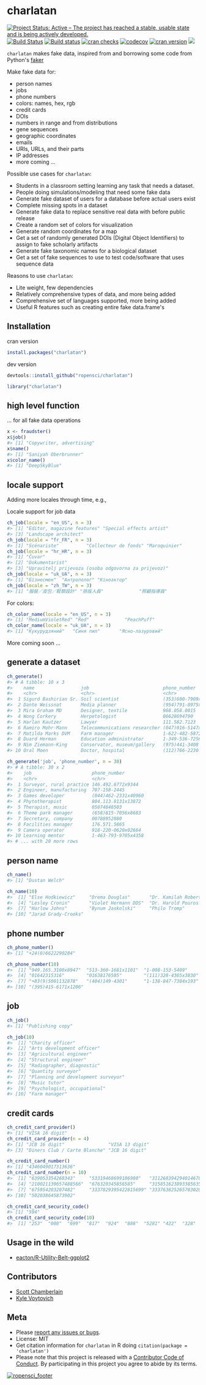 charlatan
=========



[![Project Status: Active – The project has reached a stable, usable state and is being actively developed.](http://www.repostatus.org/badges/latest/active.svg)](http://www.repostatus.org/#active)
[![Build Status](https://travis-ci.org/ropensci/charlatan.svg?branch=master)](https://travis-ci.org/ropensci/charlatan)
[![Build status](https://ci.appveyor.com/api/projects/status/s2r5ltp3kcmxyb49?svg=true)](https://ci.appveyor.com/project/sckott/charlatan)
[![cran checks](https://cranchecks.info/badges/worst/charlatan)](https://cranchecks.info/pkgs/charlatan)
[![codecov](https://codecov.io/gh/ropensci/charlatan/branch/master/graph/badge.svg)](https://codecov.io/gh/ropensci/charlatan)
[![cran version](https://www.r-pkg.org/badges/version/charlatan)](https://cran.r-project.org/package=charlatan)
[![](https://badges.ropensci.org/94_status.svg)](https://github.com/ropensci/onboarding/issues/94)

`charlatan` makes fake data, inspired from and borrowing some code from Python's [faker](https://github.com/joke2k/faker)

Make fake data for:

* person names
* jobs
* phone numbers
* colors: names, hex, rgb
* credit cards
* DOIs
* numbers in range and from distributions
* gene sequences
* geographic coordinates
* emails
* URIs, URLs, and their parts
* IP addresses
* more coming ...

Possible use cases for `charlatan`:

* Students in a classroom setting learning any task that needs a dataset.
* People doing simulations/modeling that need some fake data
* Generate fake dataset of users for a database before actual users exist
* Complete missing spots in a dataset
* Generate fake data to replace sensitive real data with before public release
* Create a random set of colors for visualization
* Generate random coordinates for a map
* Get a set of randomly generated DOIs (Digital Object Identifiers) to
assign to fake scholarly artifacts
* Generate fake taxonomic names for a biological dataset
* Get a set of fake sequences to use to test code/software that uses
sequence data

Reasons to use `charlatan`:

* Lite weight, few dependencies
* Relatively comprehensive types of data, and more being added
* Comprehensive set of languages supported, more being added
* Useful R features such as creating entire fake data.frame's

## Installation

cran version


```r
install.packages("charlatan")
```

dev version


```r
devtools::install_github("ropensci/charlatan")
```


```r
library("charlatan")
```

## high level function

... for all fake data operations


```r
x <- fraudster()
x$job()
#> [1] "Copywriter, advertising"
x$name()
#> [1] "Saniyah Oberbrunner"
x$color_name()
#> [1] "DeepSkyBlue"
```

## locale support

Adding more locales through time, e.g.,

Locale support for job data


```r
ch_job(locale = "en_US", n = 3)
#> [1] "Editor, magazine features" "Special effects artist"   
#> [3] "Landscape architect"
ch_job(locale = "fr_FR", n = 3)
#> [1] "Scénariste"          "Collecteur de fonds" "Maroquinier"
ch_job(locale = "hr_HR", n = 3)
#> [1] "Čuvar"                                             
#> [2] "Dokumentarist"                                     
#> [3] "Upravitelj prijevoza (osoba odgovorna za prijevoz)"
ch_job(locale = "uk_UA", n = 3)
#> [1] "Бізнесмен"  "Антрополог" "Кіноактор"
ch_job(locale = "zh_TW", n = 3)
#> [1] "服裝／皮包／鞋類設計" "排版人員"             "照顧指導員"
```

For colors:


```r
ch_color_name(locale = "en_US", n = 3)
#> [1] "MediumVioletRed" "Red"             "PeachPuff"
ch_color_name(locale = "uk_UA", n = 3)
#> [1] "Кукурудзяний"   "Синя пил"       "Ясно-лазуровий"
```

More coming soon ...

## generate a dataset


```r
ch_generate()
#> # A tibble: 10 x 3
#>    name                 job                           phone_number       
#>    <chr>                <chr>                         <chr>              
#>  1 Sigurd Bashirian Sr. Soil scientist                (353)600-7909x3810 
#>  2 Dante Weissnat       Media planner                 (954)791-8975x45814
#>  3 Mira Graham MD       Designer, textile             968.058.0015       
#>  4 Wong Corkery         Herpetologist                 06628694790        
#>  5 Harlan Kautzer       Lawyer                        111.582.7123       
#>  6 Ramiro Mohr-Mann     Telecommunications researcher (047)016-5147x80731
#>  7 Matilda Marks DVM    Farm manager                  1-622-482-5872x5917
#>  8 Duard Herman         Education administrator       1-349-536-7256x051 
#>  9 Nim Ziemann-King     Conservator, museum/gallery   (975)441-3408      
#> 10 Oral Moen            Doctor, hospital              (112)766-2230
```


```r
ch_generate('job', 'phone_number', n = 30)
#> # A tibble: 30 x 2
#>    job                      phone_number       
#>    <chr>                    <chr>              
#>  1 Surveyor, rural practice 146.492.6772x9344  
#>  2 Engineer, manufacturing  707-158-2445       
#>  3 Games developer          (044)462-2331x40960
#>  4 Phytotherapist           804.113.8131x13872 
#>  5 Therapist, music         05074848503        
#>  6 Theme park manager       (658)815-7056x8683 
#>  7 Secretary, company       00788952880        
#>  8 Facilities manager       176.571.5865       
#>  9 Camera operator          918-220-0620x02664 
#> 10 Learning mentor          1-463-793-9705x4358
#> # ... with 20 more rows
```


## person name


```r
ch_name()
#> [1] "Dustan Welch"
```


```r
ch_name(10)
#>  [1] "Else Hodkiewicz"     "Drema Douglas"       "Dr. Kamilah Roberts"
#>  [4] "Lesley Cronin"       "Violet Hermann DDS"  "Dr. Harold Pouros V"
#>  [7] "Harlow Johns"        "Bynum Jaskolski"     "Philo Tromp"        
#> [10] "Jarad Grady-Crooks"
```


## phone number


```r
ch_phone_number()
#> [1] "+24(0)6622290284"
```


```r
ch_phone_number(10)
#>  [1] "949.165.3100x8947"  "513-360-1681x1101"  "1-008-153-5409"    
#>  [4] "01642315316"        "01638176585"        "(111)328-4365x3830"
#>  [7] "+83(9)5001132878"   "(404)149-4301"      "1-138-847-7304x193"
#> [10] "(395)415-6171x1206"
```

## job


```r
ch_job()
#> [1] "Publishing copy"
```


```r
ch_job(10)
#>  [1] "Charity officer"                  
#>  [2] "Arts development officer"         
#>  [3] "Agricultural engineer"            
#>  [4] "Structural engineer"              
#>  [5] "Radiographer, diagnostic"         
#>  [6] "Quantity surveyor"                
#>  [7] "Planning and development surveyor"
#>  [8] "Music tutor"                      
#>  [9] "Psychologist, occupational"       
#> [10] "Farm manager"
```

## credit cards


```r
ch_credit_card_provider()
#> [1] "VISA 16 digit"
ch_credit_card_provider(n = 4)
#> [1] "JCB 16 digit"                "VISA 13 digit"              
#> [3] "Diners Club / Carte Blanche" "JCB 16 digit"
```


```r
ch_credit_card_number()
#> [1] "4346049017313636"
ch_credit_card_number(n = 10)
#>  [1] "639053354268343"     "53319468699106980"   "3112683942940146787"
#>  [4] "210021139657488566"  "676320345856585"     "3158516238933856356"
#>  [7] "675954203207482"     "3337829395422815699" "3337638252657030208"
#> [10] "502038645873902"
```


```r
ch_credit_card_security_code()
#> [1] "594"
ch_credit_card_security_code(10)
#>  [1] "253"  "008"  "699"  "817"  "924"  "888"  "5281" "422"  "328"  "904"
```

## Usage in the wild

- [eacton/R-Utility-Belt-ggplot2](https://github.com/eacton/R-Utility-Belt-ggplot2/blob/836a6bd303fbfde4a334d351e0d1c63f71c4ec68/furry_dataset.R)


## Contributors

* [Scott Chamberlain](https://github.com/sckott)
* [Kyle Voytovich](https://github.com/kylevoyto)

## Meta

* Please [report any issues or bugs](https://github.com/ropensci/charlatan/issues).
* License: MIT
* Get citation information for `charlatan` in R doing `citation(package = 'charlatan')`
* Please note that this project is released with a [Contributor Code of Conduct](CONDUCT.md).
By participating in this project you agree to abide by its terms.

[![ropensci_footer](https://ropensci.org/public_images/github_footer.png)](https://ropensci.org)
